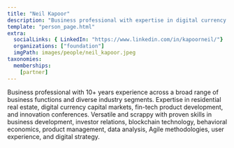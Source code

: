 ```yaml
---
title: "Neil Kapoor"
description: "Business professional with expertise in digital currency capital markets, fin-tech product development, and innovation conferences."
template: "person_page.html"
extra:
  socialLinks: { LinkedIn: "https://www.linkedin.com/in/kapoorneil/"}
  organizations: ["foundation"]
  imgPath: images/people/neil_kapoor.jpeg
taxonomies:
  memberships:
    [partner]
---
```


Business professional with 10+ years experience across a broad range of business functions and diverse industry segments. Expertise in residential real estate, digital currency capital markets, fin-tech product development, and innovation conferences. Versatile and scrappy with proven skills in business development, investor relations, blockchain technology, behavioral economics, product management, data analysis, Agile methodologies, user experience, and digital strategy.